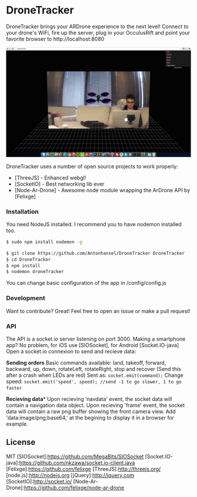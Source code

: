 # DroneTracker

DroneTracker brings your ARDrone experience to the next level! Connect to your drone's WiFi, fire up the server, plug in your OcculusRift and point your favorite browser to http://localhost:8080

![alt tag](https://raw.githubusercontent.com/Antonhansel/DroneTracker/master/screen.png)

DroneTracker uses a number of open source projects to work properly:

* [ThreeJS] - Enhanced webgl!
* [SocketIO] - Best networking lib ever
* [Node-Ar-Drone] - Awesome node module wrapping the ArDrone API by [Felixge]

### Installation
You need NodeJS installed. I recommend you to have nodemon installed too.

```sh
$ sudo npm install nodemon -g
```
```sh
$ git clone https://github.com/Antonhansel/DroneTracker DroneTracker
$ cd DroneTracker
$ npm install
$ nodemon droneTracker
```

You can change basic configuration of the app in /config/config.js

### Development
Want to contribute? Great! Feel free to open an issue or make a pull request!

### API
The API is a socket.io server listening on port 3000.
Making a smartphone app? No problem, for iOS use [SIOSocket], for Android [Socket.IO-java]
Open a socket.io connexion to send and recieve data:

**Sending orders**
Basic commands available:
	land, takeoff, forward, backward, up, down, rotateLeft, rotateRight, stop and recover (Send this after a crash when LEDs are red)
Sent as:
```socket.emit(command);```
Change speed:
```socket.emit('speed', speed); //send -1 to go slower, 1 to go faster```

**Recieving data***
Upon recieving 'navdata' event, the socket data will contain a navigation data object.
Upon recieving 'frame' event, the socket data will contain a raw png buffer showing the front camera view. Add 'data:image/png;base64,' at the begining to display it in a browser for example.


License
----
MIT
[SIOSocket]:https://github.com/MegaBits/SIOSocket
[Socket.IO-java]:https://github.com/nkzawa/socket.io-client.java
[Felixge]:https://github.com/felixge
[ThreeJS]:http://threejs.org/
[node.js]:http://nodejs.org
[jQuery]:http://jquery.com
[SocketIO]:http://socket.io/
[Node-Ar-Drone]:https://github.com/felixge/node-ar-drone
